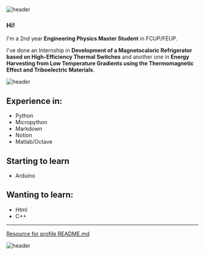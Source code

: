 ![header](https://capsule-render.vercel.app/api?type=waving&color=6495ED&height=200&section=header&text=About%20me&fontSize=90&fontColor=FFFFFF&fontAlign=30)
### Hi!

I'm a 2nd year **Engineering Physics Master Student** in FCUP/FEUP.

I've done an Internship in **Development of a Magnetocaloric Refrigerator based on High-Efficiency Thermal Switches** and another one in **Energy Harvesting from Low Temperature Gradients using the Thermomagnetic Effect and Triboelectric Materials**.

![header](https://capsule-render.vercel.app/api?type=soft&color=aac5f5&height=70&section=header&animation=twinkling&text=Languages&fontSize=30&fontAlign=10&fontColor=FFFFFF)

## Experience in:
- Python
- Micropython
- Markdown
- Notion
- Matlab/Octave

## Starting to learn
- Arduino

## Wanting to learn:
- Html
- C++
___
[Resource for profile README.md](https://github.com/kyechan99/capsule-render)

![header](https://capsule-render.vercel.app/api?type=waving&color=6495ED&height=100&section=footer&fontSize=90&fontColor=FFFFFF)

